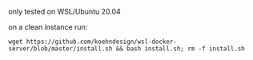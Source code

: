 only tested on WSL/Ubuntu 20.04

on a clean instance run:

```
wget https://github.com/koehndesign/wsl-docker-server/blob/master/install.sh && bash install.sh; rm -f install.sh